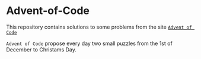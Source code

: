 # Advent-of-Code

This repository contains solutions to some problems from the site [`Advent of Code`](https://adventofcode.com/)  

`Advent of Code` propose every day two small puzzles from the 1st of December to Christams Day.